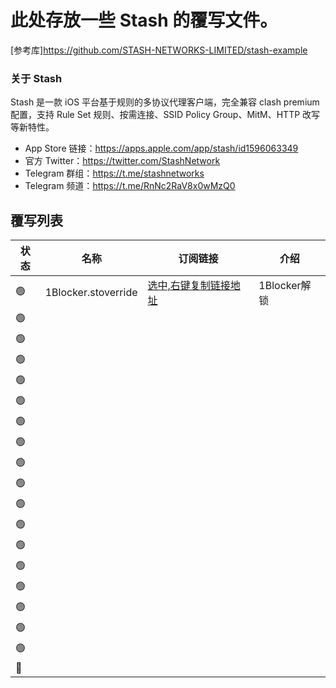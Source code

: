 # 此处存放一些 Stash 的覆写文件。
[参考库]https://github.com/STASH-NETWORKS-LIMITED/stash-example
### 关于 Stash
Stash 是一款 iOS 平台基于规则的多协议代理客户端，完全兼容 clash premium 配置，支持 Rule Set 规则、按需连接、SSID Policy Group、MitM、HTTP 改写等新特性。

* App Store 链接：https://apps.apple.com/app/stash/id1596063349
* 官方 Twitter：https://twitter.com/StashNetwork
* Telegram 群组：https://t.me/stashnetworks
* Telegram 频道：https://t.me/RnNc2RaV8x0wMzQ0


## 覆写列表
|状态|名称|订阅链接|介绍|
|---|---|---|---|
| 🟢 |1Blocker.stoverride|[选中,右键复制链接地址](https://raw.githubusercontent.com/aa75017730/clash/main/Script/1Blocker.stoverride)|1Blocker解锁|
| 🟢 ||||
| 🟢 ||||
| 🟢 ||||
| 🟢 ||||
| 🟢 ||||
| 🟢 ||||
| 🟢 ||||
| 🟢 ||||
| 🟢 ||||
| 🟢 ||||
| 🟢 ||||
| 🟢 ||||
| 🟢 ||||
| 🟢 ||||
| 🟢 ||||
| 🟢 ||||
| 🟢 ||||
| 🔴 ||||

